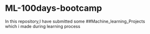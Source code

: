 # ML-100days-bootcamp
In this repository,I have submitted some ##Machine_learning_Projects which i made during learning process 
